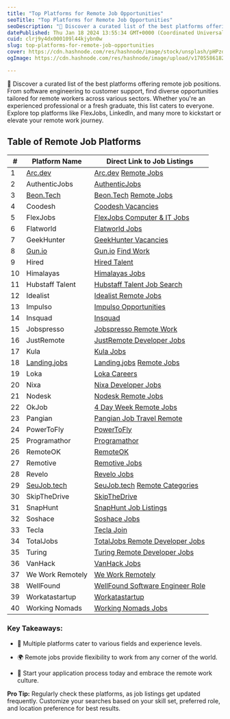 ```yaml
---
title: "Top Platforms for Remote Job Opportunities"
seoTitle: "Top Platforms for Remote Job Opportunities"
seoDescription: "👀 Discover a curated list of the best platforms offering remote job positions. From software engineering to customer support, find diverse opportunities ta"
datePublished: Thu Jan 18 2024 13:55:34 GMT+0000 (Coordinated Universal Time)
cuid: clrj9y4dx000109l44kjybn0w
slug: top-platforms-for-remote-job-opportunities
cover: https://cdn.hashnode.com/res/hashnode/image/stock/unsplash/pHPzdEHN6Os/upload/e32f2fce420fd63f5340d6617191a85d.jpeg
ogImage: https://cdn.hashnode.com/res/hashnode/image/upload/v1705586182439/30890838-0ca8-4185-b2b2-23b6c94df4d7.jpeg

---
```


👀 Discover a curated list of the best platforms offering remote job positions. From software engineering to customer support, find diverse opportunities tailored for remote workers across various sectors. Whether you're an experienced professional or a fresh graduate, this list caters to everyone. Explore top platforms like FlexJobs, LinkedIn, and many more to kickstart or elevate your remote work journey.

## Table of Remote Job Platforms

| # | Platform Name | Direct Link to Job Listings |
| --- | --- | --- |
| 1 | [Arc.dev](http://Arc.dev) | [Arc.dev](http://Arc.dev) [Remote Jobs](https://arc.dev/remote-jobs) |
| 2 | AuthenticJobs | [AuthenticJobs](https://authenticjobs.com/?search_location=remote) |
| 3 | [Beon.Tech](http://Beon.Tech) | [Beon.Tech](http://Beon.Tech) [Remote Jobs](https://beon.tech/remote-jobs) |
| 4 | Coodesh | [Coodesh Vacancies](https://coodesh.com/vagas) |
| 5 | FlexJobs | [FlexJobs Computer & IT Jobs](https://www.flexjobs.com/remote-jobs/computer-it?category=Computer+%26+IT&tele_level%5B%5D=All+Telecommuting) |
| 6 | Flatworld | [Flatworld Jobs](https://flatworld.co/jobs/) |
| 7 | GeekHunter | [GeekHunter Vacancies](https://www.geekhunter.com.br/vagas) |
| 8 | [Gun.io](http://Gun.io) | [Gun.io](http://Gun.io) [Find Work](https://gun.io/find-work/) |
| 9 | Hired | [Hired Talent](https://hired.com/talent) |
| 10 | Himalayas | [Himalayas Jobs](https://himalayas.app/jobs) |
| 11 | Hubstaff Talent | [Hubstaff Talent Job Search](https://talent.hubstaff.com/search/jobs) |
| 12 | Idealist | [Idealist Remote Jobs](https://www.idealist.org/en/jobs?locationType=REMOTE&q=) |
| 13 | Impulso | [Impulso Opportunities](https://impulso.team/pt/profissionais/oportunidades) |
| 14 | Insquad | [Insquad](https://dev.insquad.com/) |
| 15 | Jobspresso | [Jobspresso Remote Work](https://jobspresso.co/remote-work/) |
| 16 | JustRemote | [JustRemote Developer Jobs](https://justremote.co/remote-developer-jobs) |
| 17 | Kula | [Kula Jobs](https://portal.kula.jobs/) |
| 18 | [Landing.jobs](http://Landing.jobs) | [Landing.jobs](http://Landing.jobs) [Remote Jobs](https://landing.jobs/jobs?gr=true&fr=true&hd=false&t_co=false&t_st=false) |
| 19 | Loka | [Loka Careers](https://loka.com/careers#openings) |
| 20 | Nixa | [Nixa Developer Jobs](https://www.nixa.io/developer) |
| 21 | Nodesk | [Nodesk Remote Jobs](https://nodesk.co/remote-jobs/) |
| 22 | OkJob | [4 Day Week Remote Jobs](https://okjob.io/remote-4-day-work-week/) |
| 23 | Pangian | [Pangian Job Travel Remote](https://pangian.com/job-travel-remote/) |
| 24 | PowerToFly | [PowerToFly](https://powertofly.com/jobs/?location=Remote) |
| 25 | Programathor | [Programathor](https://programathor.com.br/) |
| 26 | RemoteOK | [RemoteOK](https://remoteok.com/) |
| 27 | Remotive | [Remotive Jobs](https://remotive.io/) |
| 28 | Revelo | [Revelo Jobs](https://www.revelo.com.br/) |
| 29 | [SeuJob.tech](http://SeuJob.tech) | [SeuJob.tech](http://SeuJob.tech) [Remote Categories](https://seujob.tech/categorias/remotas/) |
| 30 | SkipTheDrive | [SkipTheDrive](https://www.skipthedrive.com/) |
| 31 | SnapHunt | [SnapHunt Job Listings](https://snaphunt.com/job-listing) |
| 32 | Soshace | [Soshace Jobs](https://soshace.com/jobs) |
| 33 | Tecla | [Tecla Join](https://www.tecla.io/join) |
| 34 | TotalJobs | [TotalJobs Remote Developer Jobs](https://www.totaljobs.com/jobs/remote-developer) |
| 35 | Turing | [Turing Remote Developer Jobs](https://www.turing.com/remote-developer-jobs) |
| 36 | VanHack | [VanHack Jobs](https://vanhack.com/jobs) |
| 37 | We Work Remotely | [We Work Remotely](https://weworkremotely.com/) |
| 38 | WellFound | [WellFound Software Engineer Role](https://wellfound.com/role/r/software-engineer/) |
| 39 | Workatastartup | [Workatastartup](https://www.workatastartup.com/) |
| 40 | Working Nomads | [Working Nomads Jobs](https://www.workingnomads.co/jobs) |

### Key Takeaways:

* 🌟 Multiple platforms cater to various fields and experience levels.
    
* 🌍 Remote jobs provide flexibility to work from any corner of the world.
    
* 🚀 Start your application process today and embrace the remote work culture.
    

**Pro Tip:** Regularly check these platforms, as job listings get updated frequently. Customize your searches based on your skill set, preferred role, and location preference for best results.